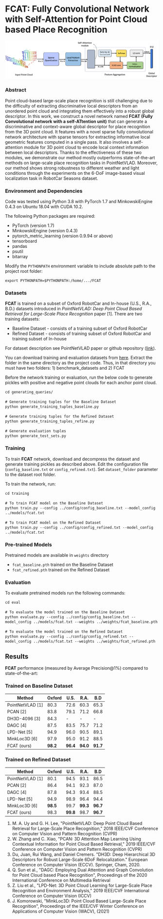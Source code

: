 # FCAT: Fully Convolutional Network with Self-Attention for Point Cloud based Place Recognition

![Overview](overall.png)

### Abstract
Point cloud-based large-scale place recognition is still challenging due to the difficulty of extracting discriminative local descriptors from an unordered point cloud and integrating them effectively into a robust global descriptor. In this work, we construct a novel network named **FCAT (Fully Convolutional network with a self-ATtention unit)** that can generate a discriminative and context-aware global descriptor for place recognition from the 3D point cloud. It features with a novel sparse fully convolutional network architecture with sparse tensors for extracting informative local geometric features computed in a single pass. It also involves a self-attention module for 3D point cloud to encode local context information between local descriptors. Thanks to the effectiveness of these two modules, we demonstrate our method mostly outperforms state-of-the-art methods on large-scale place recognition tasks in PointNetVLAD. Moreover, our method shows strong robustness to different weather and light conditions through the experiments on the 6-DoF image-based visual localization task in RobotCar Seasons dataset.

### Environment and Dependencies
Code was tested using Python 3.8 with PyTorch 1.7 and MinkowskiEngine 0.4.3 on Ubuntu 18.04 with CUDA 10.2.

The following Python packages are required:
* PyTorch (version 1.7)
* MinkowskiEngine (version 0.4.3)
* pytorch_metric_learning (version 0.9.94 or above)
* tensorboard
* pandas
* psutil
* bitarray


Modify the `PYTHONPATH` environment variable to include absolute path to the project root folder: 
```export PYTHONPATH
export PYTHONPATH=$PYTHONPATH:/home/.../FCAT
```

### Datasets

**FCAT** is trained on a subset of Oxford RobotCar and In-house (U.S., R.A., B.D.) datasets introduced in
*PointNetVLAD: Deep Point Cloud Based Retrieval for Large-Scale Place Recognition* paper [1].
There are two training datasets:
- Baseline Dataset - consists of a training subset of Oxford RobotCar
- Refined Dataset - consists of training subset of Oxford RobotCar and training subset of In-house

For dataset description see PointNetVLAD paper or github repository ([link](https://github.com/mikacuy/pointnetvlad)).

You can download training and evaluation datasets from 
[here](https://drive.google.com/open?id=1rflmyfZ1v9cGGH0RL4qXRrKhg-8A-U9q). 
Extract the folder in the same directory as the project code. Thus, in that directory you must have two folders: 1) benchmark_datasets and 2) FCAT

Before the network training or evaluation, run the below code to generate pickles with positive and negative point clouds for each anchor point cloud. 
 
```generate pickles
cd generating_queries/ 

# Generate training tuples for the Baseline Dataset
python generate_training_tuples_baseline.py

# Generate training tuples for the Refined Dataset
python generate_training_tuples_refine.py

# Generate evaluation tuples
python generate_test_sets.py
```

### Training
To train **FCAT** network, download and decompress the dataset and generate training pickles as described above.
Edit the configuration file (`config_baseline.txt` or `config_refined.txt`). 
Set `dataset_folder` parameter to the dataset root folder.

To train the network, run:

```train baseline
cd training

# To train FCAT model on the Baseline Dataset
python train.py --config ../config/config_baseline.txt --model_config ../models/fcat.txt

# To train FCAT model on the Refined Dataset
python train.py --config ../config/config_refined.txt --model_config ../models/fcat.txt
```

### Pre-trained Models

Pretrained models are available in `weights` directory
- `fcat_baseline.pth` trained on the Baseline Dataset 
- `fcat_refined.pth` trained on the Refined Dataset 

### Evaluation

To evaluate pretrained models run the following commands:

```eval baseline
cd eval

# To evaluate the model trained on the Baseline Dataset
python evaluate.py --config ../config/config_baseline.txt --model_config ../models/fcat.txt --weights ../weights/fcat_baseline.pth

# To evaluate the model trained on the Refined Dataset
python evaluate.py --config ../config/config_refined.txt --model_config ../models/fcat.txt --weights ../weights/fcat_refined.pth
```

## Results

**FCAT** performance (measured by Average Precision@1\%) compared to state-of-the-art:

### Trained on Baseline Dataset

| Method         | Oxford  | U.S. | R.A. | B.D |
| ------------------ |---------------- | -------------- |---|---|
| PointNetVLAD [1] |     80.3     |   72.6 | 60.3 | 65.3 |
| PCAN [2] |     83.8     |   79.1 | 71.2 | 66.8 |
| DH3D-4096 [3] | 84.3 | - | - | - |
| DAGC [4] |     87.5     |   83.5 | 75.7 | 71.2 |
| LPD-Net [5] |     94.9   |   96.0 | 90.5 | 89.1 |
| MinkLoc3D [6]  |     97.9     |   95.0 | 91.2 | 88.5 |
| FCAT (ours) | **98.2** | **96.4** | **94.0** | **91.7** |


### Trained on Refined Dataset

| Method         | Oxford  | U.S. | R.A. | B.D |
| ------------------ |---------------- | -------------- |---|---|
| PointNetVLAD [1] |     80.1     |   94.5 | 93.1 | 86.5 |
| PCAN [2] |     86.4     |   94.1 | 92.3 | 87.0 |
| DAGC [4] |     87.8     |   94.3 | 93.4 | 88.5 |
| LPD-Net [5] |     94.9     |   98.9 | 96.4 | 94.4 |
| MinkLoc3D [6]  |     **98.5**     |   99.7 | **99.3** | **96.7** |
| FCAT (ours) | 98.3 | **99.8** | 98.7 | **96.7**|

1. M. A. Uy and G. H. Lee, "PointNetVLAD: Deep Point Cloud Based Retrieval for Large-Scale Place Recognition," 2018 IEEE/CVF Conference on Computer Vision and Pattern Recognition (CVPR)
2. W. Zhang and C. Xiao, "PCAN: 3D Attention Map Learning Using Contextual Information for Point Cloud Based Retrieval," 2019 IEEE/CVF Conference on Computer Vision and Pattern Recognition (CVPR)
3. Du, Juan, Rui Wang, and Daniel Cremers. "DH3D: Deep Hierarchical 3D Descriptors for Robust Large-Scale 6DoF Relocalization." European Conference on Computer Vision (ECCV). Springer, Cham, 2020.
4. Q. Sun et al., "DAGC: Employing Dual Attention and Graph Convolution for Point Cloud based Place Recognition", Proceedings of the 2020 International Conference on Multimedia Retrieval
5. Z. Liu et al., "LPD-Net: 3D Point Cloud Learning for Large-Scale Place Recognition and Environment Analysis," 2019 IEEE/CVF International Conference on Computer Vision (ICCV)
6. J. Komorowski, "MinkLoc3D: Point Cloud Based Large-Scale Place Recognition", Proceedings of the IEEE/CVF Winter Conference on Applications of Computer Vision (WACV), (2021)
